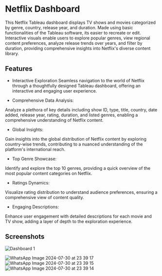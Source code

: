 
# Netflix Dashboard

This Netflix Tableau dashboard displays TV shows and movies categorized by genre, country, release year, and duration. Made using basic functionalities of the Tableau software, its easier to recreate or edit. Interactive visuals enable users to explore popular genres, view regional content preferences, analyze release trends over years, and filter by duration, providing comprehensive insights into Netflix's diverse content library. 


## Features

- Interactive Exploration
Seamless navigation to the world of Netflix through a thoughtfully designed Tableau dashboard, offering an interactive and engaging user experience.


- Comprehensive Data Analysis:

Analyze a plethora of key details including show ID, type, title, country, date added, release year, rating, duration, and listed genres, enabling a comprehensive understanding of Netflix content.


- Global Insights:

Gain insights into the global distribution of Netflix content by exploring country-wise trends, contributing to a nuanced understanding of the platform's international reach.


- Top Genre Showcase:

Identify and explore the top 10 genres, providing a quick overview of the most popular content categories on Netflix.

- Ratings Dynamics:

Visualize rating distribution to understand audience preferences, ensuring a comprehensive view of content quality.

- Engaging Descriptions:

Enhance user engagement with detailed descriptions for each movie and TV show, adding a layer of depth to the exploration experience.
## Screenshots

![Dashboard 1](https://github.com/user-attachments/assets/8a47a5fb-ac99-4dc1-b922-d0fe5cdb0e30)

![WhatsApp Image 2024-07-30 at 23 39 17](https://github.com/user-attachments/assets/79b4c43f-d970-4a71-9988-45a4f4ac0103)
![WhatsApp Image 2024-07-30 at 23 39 15](https://github.com/user-attachments/assets/02ed1c8d-5c26-4c40-b6fc-65a82970ef8f)
![WhatsApp Image 2024-07-30 at 23 39 14](https://github.com/user-attachments/assets/c07d260e-524a-4a87-9d8e-db7ea76ab950)


